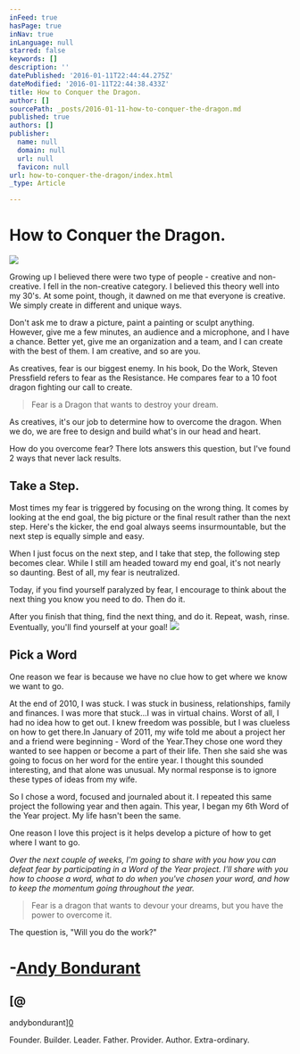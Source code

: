 ```yaml
---
inFeed: true
hasPage: true
inNav: true
inLanguage: null
starred: false
keywords: []
description: ''
datePublished: '2016-01-11T22:44:44.275Z'
dateModified: '2016-01-11T22:44:38.433Z'
title: How to Conquer the Dragon.
author: []
sourcePath: _posts/2016-01-11-how-to-conquer-the-dragon.md
published: true
authors: []
publisher:
  name: null
  domain: null
  url: null
  favicon: null
url: how-to-conquer-the-dragon/index.html
_type: Article

---
```

# How to Conquer the Dragon.
![](https://the-grid-user-content.s3-us-west-2.amazonaws.com/1e867400-eedc-4e19-b7bc-30bb96f78228.jpg)

Growing up I believed there were two type of people - creative and non-creative. I fell in the non-creative category. I believed this theory well into my 30's. At some point, though, it dawned on me that everyone is creative. We simply create in different and unique ways.

Don't ask me to draw a picture, paint a painting or sculpt anything. However, give me a few minutes, an audience and a microphone, and I have a chance. Better yet, give me an organization and a team, and I can create with the best of them. I am creative, and so are you.

As creatives, fear is our biggest enemy. In his book, Do the Work, Steven Pressfield refers to fear as the Resistance. He compares fear to a 10 foot dragon fighting our call to create.

> Fear is a Dragon that wants to destroy your dream.

As creatives, it's our job to determine how to overcome the dragon. When we do, we are free to design and build what's in our head and heart.

How do you overcome fear? There lots answers this question, but I've found 2 ways that never lack results.

## Take a Step.

Most times my fear is triggered by focusing on the wrong thing. It comes by looking at the end goal, the big picture or the final result rather than the next step. Here's the kicker, the end goal always seems insurmountable, but the next step is equally simple and easy.

When I just focus on the next step, and I take that step, the following step becomes clear. While I still am headed toward my end goal, it's not nearly so daunting. Best of all, my fear is neutralized.

Today, if you find yourself paralyzed by fear, I encourage to think about the next thing you know you need to do. Then do it.

After you finish that thing, find the next thing, and do it. Repeat, wash, rinse. Eventually, you'll find yourself at your goal!
![](https://the-grid-user-content.s3-us-west-2.amazonaws.com/77a60001-20ad-4b1c-b0fd-e4d9feb622a3.jpg)

## Pick a Word

One reason we fear is because we have no clue how to get where we know we want to go.

At the end of 2010, I was stuck. I was stuck in business, relationships, family and finances. I was more that stuck...I was in virtual chains. Worst of all, I had no idea how to get out. I knew freedom was possible, but I was clueless on how to get there.In January of 2011, my wife told me about a project her and a friend were beginning - Word of the Year.They chose one word they wanted to see happen or become a part of their life. Then she said she was going to focus on her word for the entire year. I thought this sounded interesting, and that alone was unusual. My normal response is to ignore these types of ideas from my wife.

So I chose a word, focused and journaled about it. I repeated this same project the following year and then again. This year, I began my 6th Word of the Year project. My life hasn't been the same.

One reason I love this project is it helps develop a picture of how to get where I want to go.

_Over the next couple of weeks, I'm going to share with you how you can defeat fear by participating in a Word of the Year project. I'll share with you how to choose a word, what to do when you've chosen your word, and how to keep the momentum going throughout the year._

> Fear is a dragon that wants to devour your dreams, but you have the power to overcome it.

The question is, "Will you do the work?"

# -[Andy Bondurant][0]

## [@

andybondurant][0]

Founder. Builder. Leader. Father. Provider. Author. Extra-ordinary.

[0]: https://twitter.com/andybondurant